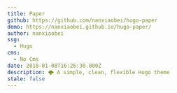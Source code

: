 ```yaml
---
title: Paper
github: https://github.com/nanxiaobei/hugo-paper
demo: https://nanxiaobei.github.io/hugo-paper/
author: nanxiaobei
ssg:
  - Hugo
cms:
  - No Cms
date: 2018-01-08T16:26:30.000Z
description: 🌩 A simple, clean, flexible Hugo theme
stale: false
---
```

